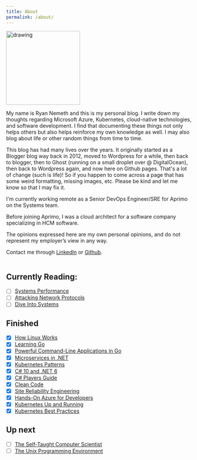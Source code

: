 ```yaml
---
title: About
permalink: /about/
---
```


<img src="https://geekyryan.com/wp-content/uploads/2022/01/image.png" alt="drawing" width="200"/>

My name is Ryan Nemeth and this is my personal blog. I write down my thoughts regarding Microsoft Azure, Kubernetes, cloud-native technologies, and software development. I find that documenting these things not only helps others but also helps reinforce my own knowledge as well. I may also blog about life or other random things from time to time.

This blog has had many lives over the years. It originally started as a Blogger blog way back in 2012, moved to Wordpress for a while, then back to blogger, then to Ghost (running on a small droplet over @ DigitalOcean), then back to Wordpress again, and now here on Github pages. That's a lot of change (such is life)! So if you happen to come across a page that has some weird formatting, missing images, etc. Please be kind and let me know so that I may fix it.

I'm currently working remote as a Senior DevOps Engineer/SRE for Aprimo on the Systems team.

Before joining Aprimo, I was a cloud architect for a software company specializing in HCM software.

The opinions expressed here are my own personal opinions, and do not represent my employer’s view in any way.

Contact me through [LinkedIn](https://www.linkedin.com/in/ryan-nemeth-b0b1504b/) or [Github](https://github.com/rnemeth90).
<br>
<br>



## Currently Reading:
- [ ] [Systems Performance](https://www.amazon.com/Systems-Performance-Brendan-Gregg/dp/0136820158/ref=sr_1_1?crid=1ESL437096HOM&keywords=systems+performance+gregg&qid=1702331347&s=books&sprefix=systems+performance%2Cstripbooks%2C118&sr=1-1)
- [ ] [Attacking Network Protocols](https://www.amazon.com/Attacking-Network-Protocols-Analysis-Exploitation/dp/1593277504/ref=sr_1_1?crid=IT9LI4I7XLO4&keywords=attacking+network+protocols&qid=1702331327&s=books&sprefix=attacking+network+prot%2Cstripbooks%2C119&sr=1-1)
- [ ] [Dive Into Systems](https://www.amazon.com/Dive-Into-Systems-Introduction-Computer/dp/1718501366)

## Finished
- [x] [How Linux Works](https://www.amazon.com/How-Linux-Works-Brian-Ward/dp/1718500408/ref=sr_1_1?crid=1VMED792IBVXJ&keywords=how+linux+works&qid=1672841276&s=books&sprefix=how+linux+work%2Cstripbooks%2C92&sr=1-1)
- [x] [Learning Go](https://www.amazon.com/Learning-Go-Idiomatic-Real-World-Programming/dp/1492077216/ref=sr_1_1?crid=YF687N53959K&keywords=learning+go&qid=1659346533&sprefix=learning+go%2Caps%2C102&sr=8-1)
- [x] [Powerful Command-Line Applications in Go](https://www.amazon.com/Learning-Go-Idiomatic-Real-World-Programming/dp/1492077216/ref=sr_1_1?crid=YF687N53959K&keywords=learning+go&qid=1659346533&sprefix=learning+go%2Caps%2C102&sr=8-1)
- [x] [Microservices in .NET](https://www.amazon.com/Microservices-Second-Christian-Horsdal-Gammelgaard/dp/1617297925/ref=sr_1_2_sspa?crid=QPYAG2EFADPZ&keywords=microservices+in+.net&qid=1659346935&s=digital-text&sprefix=microservices+in+.ne%2Cdigital-text%2C73&sr=1-2-spons&psc=1&spLa=ZW5jcnlwdGVkUXVhbGlmaWVyPUEzTFFTTVdJNjA0V1FCJmVuY3J5cHRlZElkPUEwNDU1MTc3MlE1VENVUEdQSVVCVSZlbmNyeXB0ZWRBZElkPUEwOTk5NzAwU0lOUUlWMzBEVTNNJndpZGdldE5hbWU9c3BfYXRmJmFjdGlvbj1jbGlja1JlZGlyZWN0JmRvTm90TG9nQ2xpY2s9dHJ1ZQ==)
- [x] [Kubernetes Patterns](https://www.amazon.com/Kubernetes-Patterns-Designing-Cloud-Native-Applications-ebook/dp/B07QH3JCC6/ref=sr_1_1?keywords=kubernetes+patterns&qid=1659346980&s=digital-text&sprefix=kubernetes+patt%2Cdigital-text%2C83&sr=1-1)
- [x] [C# 10 and .NET 6](https://www.amazon.com/10-NET-Cross-Platform-Development-websites/dp/1801077363/ref=sr_1_1?keywords=c%23+10+and+.net+6&qid=1659346562&sprefix=c%23+10+and+.net+%2Caps%2C81&sr=8-1)
- [x] [C# Players Guide](https://www.amazon.com/C-Players-Guide-5th/dp/0985580151/ref=sr_1_1?crid=1UMSSS98U2DA4&keywords=c%23+players+guide&qid=1659346365&sprefix=c+players+guid%2Caps%2C80&sr=8-1)
- [x] [Clean Code](https://www.amazon.com/Clean-Code-Handbook-Software-Craftsmanship-ebook/dp/B001GSTOAM/ref=sr_1_1?crid=10U2VHYBRS2FA&keywords=clean+code&qid=1659347015&s=digital-text&sprefix=clean+cod%2Cdigital-text%2C88&sr=1-1)
- [x] [Site Reliability Engineering](https://www.amazon.com/Site-Reliability-Engineering-Production-Systems-ebook/dp/B01DCPXKZ6/ref=sr_1_1?keywords=site+reliability+engineering&qid=1659346602&sprefix=site+reli%2Caps%2C79&sr=8-1)
- [x] [Hands-On Azure for Developers](https://www.amazon.com/Hands-Azure-Developers-ecosystems-containers/dp/1789340624/ref=sr_1_1?keywords=hands-on+azure+for+developers&qid=1659346632&sprefix=hands+on+azure+for+deve%2Caps%2C83&sr=8-1)
- [x] [Kubernetes Up and Running](https://www.amazon.com/Kubernetes-Running-Dive-Future-Infrastructure-ebook/dp/B07YP1XSZ9/ref=sr_1_1?keywords=kubernetes+up+and+running&qid=1659346866&s=digital-text&sprefix=kubernetes+up+and%2Cdigital-text%2C75&sr=1-1)
- [x] [Kubernetes Best Practices](https://www.amazon.com/Kubernetes-Best-Practices-Blueprints-Applications-ebook/dp/B081J62KLW/ref=sr_1_1?crid=1OLDKB8KZ2G7N&keywords=kubernetes+best+practices&qid=1659346894&s=digital-text&sprefix=kubernetes+best+practice%2Cdigital-text%2C64&sr=1-1)

## Up next
- [ ] [The Self-Taught Computer Scientist](https://www.amazon.com/Self-Taught-Computer-Scientist-Beginners-Science/dp/1119724414/ref=sr_1_1?keywords=the+self+taught+computer+scientist&qid=1659346654&sprefix=the+self+taught+computer+%2Caps%2C82&sr=8-1)
- [ ] [The Unix Programming Environment](https://www.amazon.com/Unix-Programming-Environment-Prentice-Hall-Software/dp/013937681X/ref=sr_1_2?keywords=unix+programming+environment&qid=1672841245&s=books&sprefix=unix+program%2Cstripbooks%2C104&sr=1-2&ufe=app_do%3Aamzn1.fos.18630bbb-fcbb-42f8-9767-857e17e03685)
